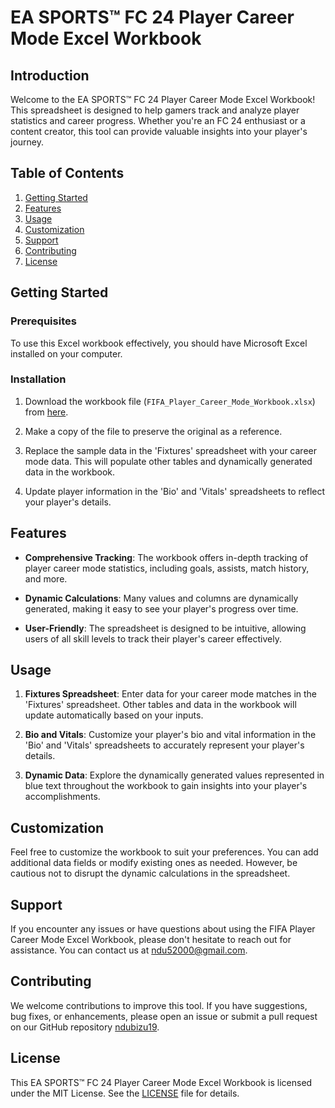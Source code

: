 # EA SPORTS™ FC 24 Player Career Mode Excel Workbook

## Introduction

Welcome to the EA SPORTS™ FC 24 Player Career Mode Excel Workbook! This spreadsheet is designed to help gamers track and analyze player statistics and career progress. Whether you're an FC 24 enthusiast or a content creator, this tool can provide valuable insights into your player's journey.

## Table of Contents

1. [Getting Started](#getting-started)
2. [Features](#features)
3. [Usage](#usage)
4. [Customization](#customization)
5. [Support](#support)
6. [Contributing](#contributing)
7. [License](#license)

## Getting Started

### Prerequisites

To use this Excel workbook effectively, you should have Microsoft Excel installed on your computer.

### Installation

1. Download the workbook file (`FIFA_Player_Career_Mode_Workbook.xlsx`) from [here](src/PlayerCareer.xlsx).

2. Make a copy of the file to preserve the original as a reference.

3. Replace the sample data in the 'Fixtures' spreadsheet with your career mode data. This will populate other tables and dynamically generated data in the workbook.

4. Update player information in the 'Bio' and 'Vitals' spreadsheets to reflect your player's details.

## Features

- **Comprehensive Tracking**: The workbook offers in-depth tracking of player career mode statistics, including goals, assists, match history, and more.

- **Dynamic Calculations**: Many values and columns are dynamically generated, making it easy to see your player's progress over time.

- **User-Friendly**: The spreadsheet is designed to be intuitive, allowing users of all skill levels to track their player's career effectively.

## Usage

1. **Fixtures Spreadsheet**: Enter data for your career mode matches in the 'Fixtures' spreadsheet. Other tables and data in the workbook will update automatically based on your inputs.

2. **Bio and Vitals**: Customize your player's bio and vital information in the 'Bio' and 'Vitals' spreadsheets to accurately represent your player's details.

3. **Dynamic Data**: Explore the dynamically generated values represented in blue text throughout the workbook to gain insights into your player's accomplishments.

## Customization

Feel free to customize the workbook to suit your preferences. You can add additional data fields or modify existing ones as needed. However, be cautious not to disrupt the dynamic calculations in the spreadsheet.

## Support

If you encounter any issues or have questions about using the FIFA Player Career Mode Excel Workbook, please don't hesitate to reach out for assistance. You can contact us at [ndu52000@gmail.com](ndu52000@gmail.com).

## Contributing

We welcome contributions to improve this tool. If you have suggestions, bug fixes, or enhancements, please open an issue or submit a pull request on our GitHub repository [ndubizu19](https://github.com/ndubizu19).

## License

This EA SPORTS™ FC 24 Player Career Mode Excel Workbook is licensed under the MIT License. See the [LICENSE](LICENSE.md) file for details.
